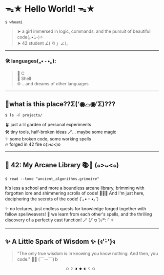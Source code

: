 <!--
  (ﾉ◕ヮ◕)ﾉ*:･ﾟ✧
     compiling brain.c
     please stand by...
-->

# ᯓ★ Hello World! ᯓ★
` $ whoami `
> ➤ a girl immersed in logic, commands, and the pursuit of beautiful code(｡•̀ᴗ-)✧    
> ➤ 42 student ∠( ᐛ 」∠)_
---

### 🛠 languages(„• ֊ •„):   
>🌊 C    
>🐚 Shell   
>🌐 ...and dreams of other languages

---

## 🌌what is this place??Σ(‘◉⌓◉’Σ)???
```
$ ls -F projects/
```
🪴 just a lil garden of personal experiments    
🛠️ tiny tools, half-broken ideas
🪄... maybe some magic  
✨ some broken code, some working spells  
🔥 forged in 42 fire o(>ω<)o

---

## 🌠 42: My Arcane Library 📚🔮 (๑>ᴗ<๑)
```
$ read --tome "ancient_algorithms.grimoire" 
```

it's less a school and more a boundless arcane library,
brimming with forgotten lore and shimmering scrolls of code! 📜✨🌌
And I'm just here, deciphering the secrets of the code! (´｡• ᵕ •｡`)

✨ no lectures, just endless quests for knowledge forged together with fellow spellweavers! 🔮 we learn from each other's spells, and the thrilling discovery of a perfectly cast function! 🪄 (ﾉ´ヮ´)ﾉ*:･ﾟ✧

---

## ✨ A Little Spark of Wisdom ✨ (ง'̀-'́)ง

>"The only true wisdom is in knowing you know nothing. And then, you code." 🧠💫 (￣ー￣)ｂ


<!--
## 🪐 coming soon...

* 🔗 portfolio \[*to be conjured*]
* 🧃linkedin \[*pending identity synthesis*]

---
-->
                                ◯ ☽ ◑ ● ◐ ☾ ◯

